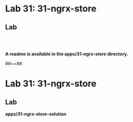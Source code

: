<!-- .slide: class="exercice" -->
# Lab 31: 31-ngrx-store
## Lab

<br><br>

<b>A readme is available in the apps/31-ngrx-store directory.</b>

##==##

<!-- .slide: class="full-center exercice" -->
# Lab 31: 31-ngrx-store
## Lab
__apps/31-ngrx-store-solution__

